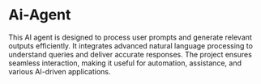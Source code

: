 # Ai-Agent
This AI agent is designed to process user prompts and generate relevant outputs efficiently. It integrates advanced natural language processing to understand queries and deliver accurate responses. The project ensures seamless interaction, making it useful for automation, assistance, and various AI-driven applications.
